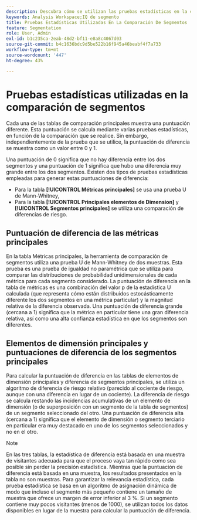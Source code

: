 ```yaml
---
description: Descubra cómo se utilizan las pruebas estadísticas en la comparación de segmentos.
keywords: Analysis Workspace;IQ de segmento
title: Pruebas Estadísticas Utilizadas En La Comparación De Segmentos
feature: Segmentation
role: User, Admin
exl-id: b1c235ca-2eab-48d2-bf11-e8a8c4067d03
source-git-commit: b4c1636bdc9d5be522b16f945a46beabf4f7a733
workflow-type: tm+mt
source-wordcount: '447'
ht-degree: 43%

---
```


# Pruebas estadísticas utilizadas en la comparación de segmentos

Cada una de las tablas de comparación principales muestra una puntuación diferente. Esta puntuación se calcula mediante varias pruebas estadísticas, en función de la comparación que se realice. Sin embargo, independientemente de la prueba que se utilice, la puntuación de diferencia se muestra como un valor entre 0 y 1.

Una puntuación de 0 significa que no hay diferencia entre los dos segmentos y una puntuación de 1 significa que hubo una diferencia muy grande entre los dos segmentos. Existen dos tipos de pruebas estadísticas empleadas para generar estas puntuaciones de diferencia:

* Para la tabla **[!UICONTROL Métricas principales]** se usa una prueba U de Mann-Whitney,
* Para la tabla **[!UICONTROL Principales elementos de Dimension]** y **[!UICONTROL Segmentos principales]** se utiliza una comparación de diferencias de riesgo.

## Puntuación de diferencia de las métricas principales

En la tabla Métricas principales, la herramienta de comparación de segmentos utiliza una prueba U de Mann-Whitney de dos muestras. Esta prueba es una prueba de igualdad no paramétrica que se utiliza para comparar las distribuciones de probabilidad unidimensionales de cada métrica para cada segmento considerado. La puntuación de diferencia en la tabla de métricas es una combinación del valor p de la estadística U calculada (que representa cómo están distribuidos estocásticamente diferente los dos segmentos en una métrica particular) y la magnitud relativa de la diferencia observada. Una puntuación de diferencia grande (cercana a 1) significa que la métrica en particular tiene una gran diferencia relativa, así como una alta confianza estadística en que los segmentos son diferentes.

## Elementos de dimensión principales y puntuaciones de diferencia de los segmentos principales

Para calcular la puntuación de diferencia en las tablas de elementos de dimensión principales y diferencia de segmentos principales, se utiliza un algoritmo de diferencia de riesgo relativo (parecido al cociente de riesgo, aunque con una diferencia en lugar de un cociente). La diferencia de riesgo se calcula restando las incidencias acumulativas de un elemento de dimensión (o de superposición con un segmento de la tabla de segmentos) de un segmento seleccionado del otro. Una puntuación de diferencia alta (cercana a 1) significa que el elemento de dimensión o segmento terciario en particular era muy destacado en uno de los segmentos seleccionados y no en el otro.

>[!NOTE]
>
>En las tres tablas, la estadística de diferencia está basada en una muestra de visitantes adecuada para que el proceso vaya tan rápido como sea posible sin perder la precisión estadística. Mientras que la puntuación de diferencia está basada en una muestra, los resultados presentados en la tabla no son muestras. Para garantizar la relevancia estadística, cada prueba estadística se basa en un algoritmo de asignación dinámica de modo que incluso el segmento más pequeño contiene un tamaño de muestra que ofrece un margen de error inferior al 3 %. Si un segmento contiene muy pocos visitantes (menos de 1000), se utilizan todos los datos disponibles en lugar de la muestra para calcular la puntuación de diferencia.
